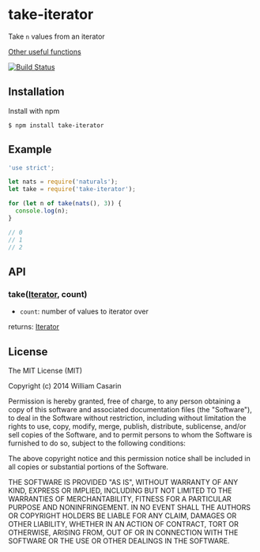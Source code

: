 
# take-iterator

  Take `n` values from an iterator

  [Other useful functions](https://github.com/jb55/generators)

  [![Build Status](https://travis-ci.org/jb55/take-iterator.png)](https://travis-ci.org/jb55/take-iterator)

## Installation

  Install with npm

    $ npm install take-iterator

## Example

```js
'use strict';

let nats = require('naturals');
let take = require('take-iterator');

for (let n of take(nats(), 3)) {
  console.log(n);
}

// 0
// 1
// 2

```

## API

### take([Iterator](https://developer.mozilla.org/en-US/docs/Web/JavaScript/Guide/The_Iterator_protocol), count)

* `count`: number of values to iterator over

returns: [Iterator](https://developer.mozilla.org/en-US/docs/Web/JavaScript/Guide/The_Iterator_protocol)

## License

  The MIT License (MIT)

  Copyright (c) 2014 William Casarin

  Permission is hereby granted, free of charge, to any person obtaining a copy
  of this software and associated documentation files (the "Software"), to deal
  in the Software without restriction, including without limitation the rights
  to use, copy, modify, merge, publish, distribute, sublicense, and/or sell
  copies of the Software, and to permit persons to whom the Software is
  furnished to do so, subject to the following conditions:

  The above copyright notice and this permission notice shall be included in
  all copies or substantial portions of the Software.

  THE SOFTWARE IS PROVIDED "AS IS", WITHOUT WARRANTY OF ANY KIND, EXPRESS OR
  IMPLIED, INCLUDING BUT NOT LIMITED TO THE WARRANTIES OF MERCHANTABILITY,
  FITNESS FOR A PARTICULAR PURPOSE AND NONINFRINGEMENT. IN NO EVENT SHALL THE
  AUTHORS OR COPYRIGHT HOLDERS BE LIABLE FOR ANY CLAIM, DAMAGES OR OTHER
  LIABILITY, WHETHER IN AN ACTION OF CONTRACT, TORT OR OTHERWISE, ARISING FROM,
  OUT OF OR IN CONNECTION WITH THE SOFTWARE OR THE USE OR OTHER DEALINGS IN
  THE SOFTWARE.
